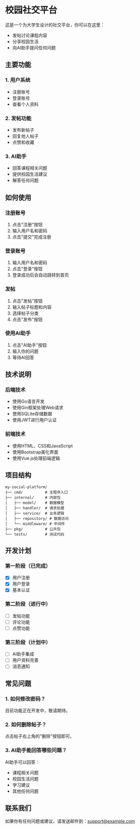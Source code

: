 # 校园社交平台

这是一个为大学生设计的社交平台，你可以在这里：
- 发帖讨论课程内容
- 分享校园生活
- 向AI助手提问任何问题

## 主要功能

### 1. 用户系统
- 注册账号
- 登录账号
- 查看个人资料

### 2. 发帖功能
- 发布新帖子
- 回复他人帖子
- 点赞和收藏

### 3. AI助手
- 回答课程相关问题
- 提供校园生活建议
- 解答任何问题

## 如何使用

### 注册账号
1. 点击"注册"按钮
2. 输入用户名和密码
3. 点击"提交"完成注册

### 登录账号
1. 输入用户名和密码
2. 点击"登录"按钮
3. 登录成功后会自动跳转到首页

### 发帖
1. 点击"发帖"按钮
2. 输入帖子标题和内容
3. 选择帖子分类
4. 点击"发布"按钮

### 使用AI助手
1. 点击"AI助手"按钮
2. 输入你的问题
3. 等待AI回答

## 技术说明

### 后端技术
- 使用Go语言开发
- 使用Gin框架处理Web请求
- 使用SQLite存储数据
- 使用JWT进行用户认证

### 前端技术
- 使用HTML、CSS和JavaScript
- 使用Bootstrap美化界面
- 使用Vue.js处理前端逻辑

## 项目结构
```
my-social-platform/
├── cmd/          # 主程序入口
├── internal/     # 内部包
│   ├── model/    # 数据模型
│   ├── handler/  # 请求处理
│   ├── service/  # 业务逻辑
│   ├── repository/ # 数据访问
│   └── middleware/ # 中间件
├── pkg/          # 公共包
└── tests/        # 测试代码
```

## 开发计划

### 第一阶段（已完成）
- [x] 用户注册
- [x] 用户登录
- [x] 基本认证

### 第二阶段（进行中）
- [ ] 发帖功能
- [ ] 评论功能
- [ ] 点赞功能

### 第三阶段（计划中）
- [ ] AI助手集成
- [ ] 用户资料完善
- [ ] 消息通知

## 常见问题

### 1. 如何修改密码？
目前功能正在开发中，敬请期待。

### 2. 如何删除帖子？
点击帖子右上角的"删除"按钮即可。

### 3. AI助手能回答哪些问题？
AI助手可以回答：
- 课程相关问题
- 校园生活问题
- 学习建议
- 其他任何问题

## 联系我们

如果你有任何问题或建议，请发送邮件到：support@example.com 